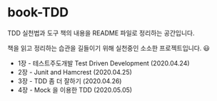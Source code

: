 # book-TDD
TDD 실천법과 도구 책의 내용을 README 파일로 정리하는 공간입니다.

책을 읽고 정리하는 습관을 길들이기 위해 실천중인 소소한 프로젝트입니다. 😃

- 1장 -  테스트주도개발 Test Driven Development (2020.04.24)
- 2장 - Junit and Hamcrest (2020.04.25)
- 3장 - TDD 좀 더 잘하기 (2020.04.26)
- 4장 - Mock 을 이용한 TDD (2020.05.05)


